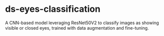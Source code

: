 # ds-eyes-classification
A CNN-based model leveraging ResNet50V2 to classify images as showing visible or closed eyes, trained with data augmentation and fine-tuning.
